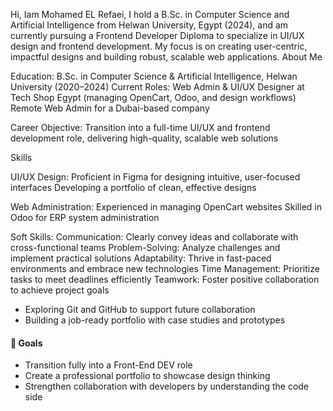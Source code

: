 Hi, Iam Mohamed EL Refaei,
I hold a B.Sc. in Computer Science and Artificial Intelligence from Helwan University, Egypt (2024), and am currently pursuing a Frontend Developer Diploma to specialize in UI/UX design and frontend development. My focus is on creating user-centric, impactful designs and building robust, scalable web applications.
About Me

Education: B.Sc. in Computer Science & Artificial Intelligence, Helwan University (2020–2024)
Current Roles:
Web Admin & UI/UX Designer at Tech Shop Egypt (managing OpenCart, Odoo, and design workflows)
Remote Web Admin for a Dubai-based company


Career Objective: Transition into a full-time UI/UX and frontend development role, delivering high-quality, scalable web solutions

Skills

UI/UX Design:
Proficient in Figma for designing intuitive, user-focused interfaces
Developing a portfolio of clean, effective designs


Web Administration:
Experienced in managing OpenCart websites
Skilled in Odoo for ERP system administration


Soft Skills:
Communication: Clearly convey ideas and collaborate with cross-functional teams
Problem-Solving: Analyze challenges and implement practical solutions
Adaptability: Thrive in fast-paced environments and embrace new technologies
Time Management: Prioritize tasks to meet deadlines efficiently
Teamwork: Foster positive collaboration to achieve project goals




- Exploring Git and GitHub to support future collaboration  
- Building a job-ready portfolio with case studies and prototypes

#### 🎯 Goals
- Transition fully into a Front-End DEV role  
- Create a professional portfolio to showcase design thinking  
- Strengthen collaboration with developers by understanding the code side

